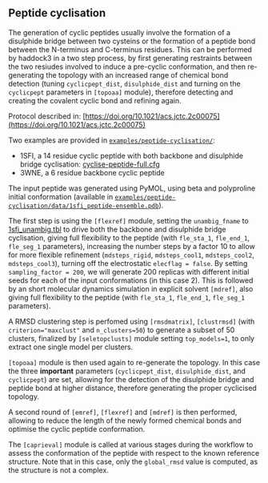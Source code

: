 ## Peptide cyclisation

The generation of cyclic peptides usually involve the formation of a disulphide bridge between two cysteins or the formation of a peptide bond between the N-terminus and C-terminus residues.
This can be performed by haddock3 in a two step process, by first generating restraints between the two resiudes involved to induce a pre-cyclic conformation, and then re-generating the topology with an increased range of chemical bond detection (tuning `cyclicpept_dist`, `disulphide_dist` and turning on the `cyclicpept` parameters in `[topoaa]` module), therefore detecting and creating the covalent cyclic bond and refining again.

Protocol described in: [https://doi.org/10.1021/acs.jctc.2c00075](https://doi.org/10.1021/acs.jctc.2c00075)

Two examples are provided in [`examples/peptide-cyclisation/`](https://github.com/haddocking/haddock3/blob/main/examples/peptide-cyclisation/):
- 1SFI, a 14 residue cyclic peptide with both backbone and disulphide bridge cyclisation: [cyclise-peptide-full.cfg](https://github.com/haddocking/haddock3/blob/main/examples/peptide-cyclisation/cyclise-peptide-full.cfg)
- 3WNE, a 6 residue backbone cyclic peptide


The input peptide was generated using PyMOL, using beta and polyproline initial conformation (available in [`examples/peptide-cyclisation/data/1sfi_peptide-ensemble.pdb`](https://github.com/haddocking/haddock3/blob/main/examples/peptide-cyclisation/data/1sfi_peptide-ensemble.pdb)).

The first step is using the `[flexref]` module, setting the `unambig_fname` to [1sfi_unambig.tbl](https://github.com/haddocking/haddock3/blob/main/examples/peptide-cyclisation/data/1sfi_unambig.tbl) to drive both the backbone and disulphide bridge cyclisation, giving full flexibility to the peptide (with `fle_sta_1`, `fle_end_1`, `fle_seg_1` parameters), increasing the number steps by a factor 10 to allow for more flexible refinement (`mdsteps_rigid`, `mdsteps_cool1`, `mdsteps_cool2`, `mdsteps_cool3`), turning off the electrostatic `elecflag = false`. By setting `sampling_factor = 200`, we will generate 200 replicas with different initial seeds for each of the input conformations (in this case 2).
This is followed by an short molecular dynamics simulation in explicit solvent `[mdref]`, also giving full flexibility to the peptide (with `fle_sta_1`, `fle_end_1`, `fle_seg_1` parameters).

A RMSD clustering step is perfomed using `[rmsdmatrix]`, `[clustrmsd]` (with `criterion="maxclust"` and `n_clusters=50`) to generate a subset of 50 clusters, finalized by `[seletopclusts]` module setting `top_models=1`, to only extract one single model per clusters.

`[topoaa]` module is then used again to re-generate the topology. In this case the three **important** parameters (`cyclicpept_dist`, `disulphide_dist`, and `cyclicpept`) are set, allowing for the detection of the disulphide bridge and peptide bond at higher distance, therefore generating the proper cyclicised topology.

A second round of `[emref]`, `[flexref]` and `[mdref]` is then performed, allowing to reduce the length of the newly formed chemical bonds and optimise the cyclic peptide conformation.

The `[caprieval]` module is called at various stages during the workflow to assess the conformation of the peptide with respect to the known reference structure. Note that in this case, only the `global_rmsd` value is computed, as the structure is not a complex.
